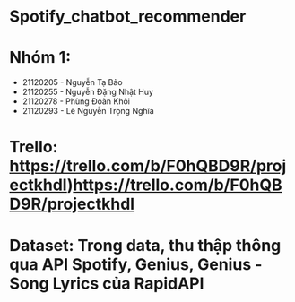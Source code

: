 # Spotify_chatbot_recommender
# Nhóm 1:
- 21120205 - Nguyễn Tạ Bảo
- 21120255 - Nguyễn Đặng Nhật Huy
- 21120278 - Phùng Đoàn Khôi
- 21120293 - Lê Nguyễn Trọng Nghĩa
# Trello: https://trello.com/b/F0hQBD9R/projectkhdl)https://trello.com/b/F0hQBD9R/projectkhdl
# Dataset: Trong data, thu thập thông qua API Spotify, Genius, Genius - Song Lyrics của RapidAPI
